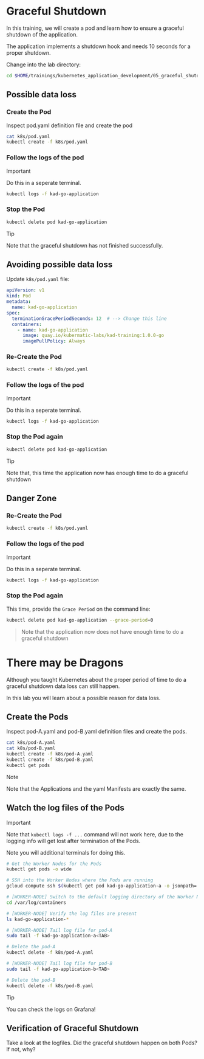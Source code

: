 # Graceful Shutdown

In this training, we will create a pod and learn how to ensure a graceful shutdown of the application.

The application implements a shutdown hook and needs 10 seconds for a proper shutdown.

Change into the lab directory:

```bash
cd $HOME/trainings/kubernetes_application_development/05_graceful_shutdown
```


## Possible data loss

### Create the Pod

Inspect pod.yaml definition file and create the pod

```bash
cat k8s/pod.yaml
kubectl create -f k8s/pod.yaml
```

### Follow the logs of the pod

> [!IMPORTANT]
> Do this in a seperate terminal.

```bash
kubectl logs -f kad-go-application
```

### Stop the Pod

```bash
kubectl delete pod kad-go-application
```

> [!TIP]
> Note that the graceful shutdown has not finished successfully.

## Avoiding possible data loss

Update `k8s/pod.yaml` file:

```yaml
apiVersion: v1
kind: Pod
metadata:
  name: kad-go-application
spec:
  terminationGracePeriodSeconds: 12  # --> Change this line
  containers:
    - name: kad-go-application
      image: quay.io/kubermatic-labs/kad-training:1.0.0-go
      imagePullPolicy: Always
```

### Re-Create the Pod

```bash
kubectl create -f k8s/pod.yaml
```

### Follow the logs of the pod

> [!IMPORTANT]
> Do this in a seperate terminal.

```bash
kubectl logs -f kad-go-application
```

### Stop the Pod again

```bash
kubectl delete pod kad-go-application
```

> [!TIP]
> Note that, this time the application now has enough time to do a graceful shutdown

## Danger Zone

### Re-Create the Pod

```bash
kubectl create -f k8s/pod.yaml
```

### Follow the logs of the pod

> [!IMPORTANT]
> Do this in a seperate terminal.

```bash
kubectl logs -f kad-go-application
```

### Stop the Pod again

This time, provide the `Grace Period` on the command line:

```bash
kubectl delete pod kad-go-application --grace-period=0
```

> Note that the application now does not have enough time to do a graceful shutdown

# There may be Dragons

Although you taught Kubernetes about the proper period of time to do a graceful shutdown data loss can still happen.

In this lab you will learn about a possible reason for data loss.

## Create the Pods

Inspect pod-A.yaml and pod-B.yaml definition files and create the pods.

```bash
cat k8s/pod-A.yaml
cat k8s/pod-B.yaml
kubectl create -f k8s/pod-A.yaml
kubectl create -f k8s/pod-B.yaml
kubectl get pods
```
> [!NOTE]
> Note that the Applications and the yaml Manifests are exactly the same.

## Watch the log files of the Pods

> [!IMPORTANT]
> Note that `kubectl logs -f ...` command will not work here, due to the logging info will get lost after termination of the Pods.
>
> Note you will additional terminals for doing this.


```bash
# Get the Worker Nodes for the Pods
kubectl get pods -o wide

# SSH into the Worker Nodes where the Pods are running
gcloud compute ssh $(kubectl get pod kad-go-application-a -o jsonpath='{.spec.nodeName}')

# [WORKER-NODE] Switch to the default logging directory of the Worker Node
cd /var/log/containers

# [WORKER-NODE] Verify the log files are present
ls kad-go-application-*

# [WORKER-NODE] Tail log file for pod-A
sudo tail -f kad-go-application-a<TAB>

# Delete the pod-A
kubectl delete -f k8s/pod-A.yaml

# [WORKER-NODE] Tail log file for pod-B
sudo tail -f kad-go-application-b<TAB>

# Delete the pod-B
kubectl delete -f k8s/pod-B.yaml
```

> [!TIP]
> You can check the logs on Grafana!

## Verification of Graceful Shutdown

Take a look at the logfiles. Did the graceful shutdown happen on both Pods? If not, why?
